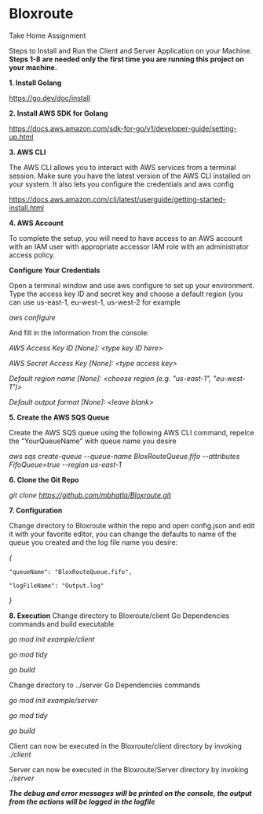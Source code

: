 # Bloxroute
Take Home Assignment

Steps to Install and Run the Client and Server Application on your Machine. **Steps 1-8 are needed only the first time you are running this project on your machine.**

**1. Install Golang**

https://go.dev/doc/install

**2. Install AWS SDK for Golang**

https://docs.aws.amazon.com/sdk-for-go/v1/developer-guide/setting-up.html


**3. AWS CLI**

The AWS CLI allows you to interact with AWS services from a terminal session. Make sure you have the latest version of the AWS CLI installed on your system. It also lets you configure the credentials and aws config


https://docs.aws.amazon.com/cli/latest/userguide/getting-started-install.html

**4. AWS Account**

To complete the setup, you will need to have access to an AWS account with an IAM user with appropriate accessor IAM role with an administrator access policy.

**Configure Your Credentials**

Open a terminal window and use aws configure to set up your environment. Type the access key ID and secret key and choose a default region (you can use us-east-1, eu-west-1, us-west-2 for example

_aws configure_

And fill in the information from the console:

_AWS Access Key ID [None]: \<type key ID here\>_

_AWS Secret Access Key [None]: \<type access key\>_

_Default region name [None]: \<choose region (e.g. "us-east-1", "eu-west-1")\>_

_Default output format [None]: \<leave blank\>_



**5. Create the AWS SQS Queue**

Create the AWS SQS queue using the following AWS CLI command, repelce the "YourQueueName" with queue name you desire

_aws sqs create-queue --queue-name BloxRouteQueue.fifo --attributes FifoQueue=true --region us-east-1_



**6. Clone the Git Repo**

_git clone https://github.com/mbhatla/Bloxroute.git_


**7. Configuration**

 Change directory to Bloxroute within the repo and open config.json and edit it with your favorite editor, you can change the defaults to name of the queue you created and the log file name you desire:

_{_

    "queueName": "BloxRouteQueue.fifo",

    "logFileName": "Output.log"
    
_}_

**8. Execution**
Change directory to Bloxroute/client
Go Dependencies commands and build executable

_go mod init example/client_

_go mod tidy_

_go build_

Change directory to ../server
Go Dependencies commands

_go mod init example/server_

_go mod tidy_

_go build_


Client can now be executed in the Bloxroute/client directory by invoking
_./client_

Server can now be executed in the Bloxroute/Server directory by invoking
_./server_


***The debug and error messages will be printed on the console, the output from the actions will be logged in the logfile***
